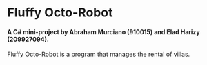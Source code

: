 # Fluffy Octo-Robot

#### A C# mini-project by Abraham Murciano (910015) and Elad Harizy (209927094).

Fluffy Octo-Robot is a program that manages the rental of villas.
